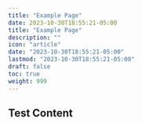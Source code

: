 ```yaml
---
title: "Example Page"
date: 2023-10-30T18:55:21-05:00
title: "Example Page"
description: ""
icon: "article"
date: "2023-10-30T18:55:21-05:00"
lastmod: "2023-10-30T18:55:21-05:00"
draft: false
toc: true
weight: 999
---
```


## Test Content
